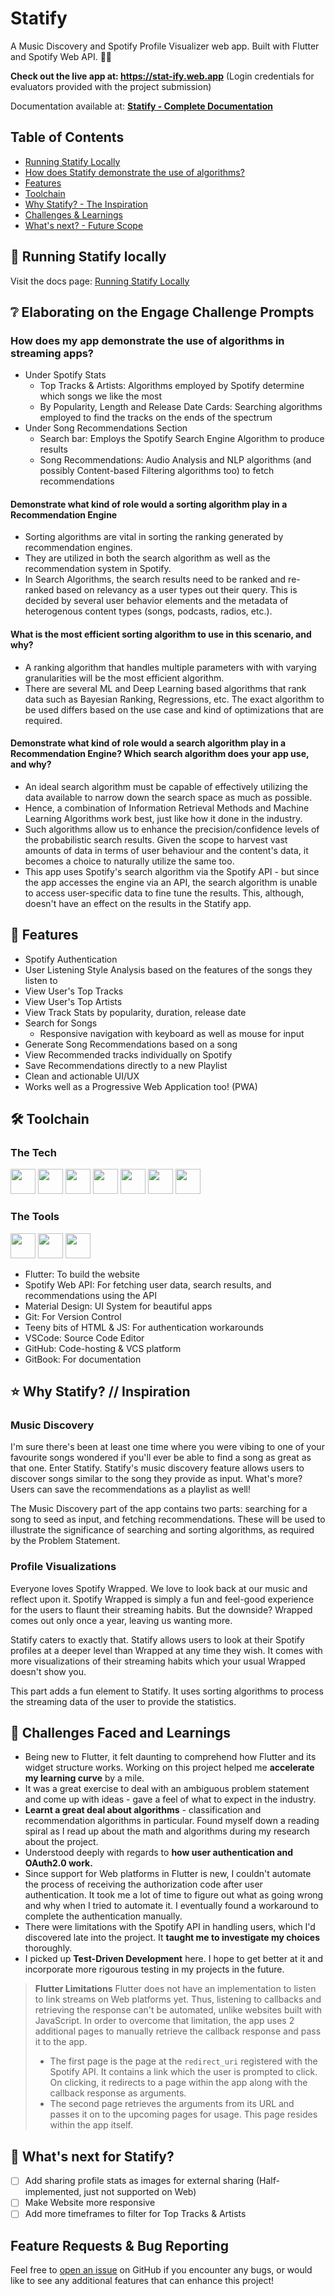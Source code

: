 # Statify
A Music Discovery and Spotify Profile Visualizer web app. 
Built with Flutter and Spotify Web API. :blue_heart::green_heart:

**Check out the live app at: https://stat-ify.web.app**
(Login credentials for evaluators provided with the project submission)

Documentation available at: **[Statify - Complete Documentation](https://induja.gitbook.io/statify)**

## Table of Contents
- [Running Statify Locally](https://github.com/induviduality/statify/blob/main/README.md#rocket-running-statify-locally)
- [How does Statify demonstrate the use of algorithms?](https://github.com/induviduality/statify/blob/main/README.md#how-does-my-app-demonstrate-the-use-of-algorithms-in-streaming-apps)
- [Features](https://github.com/induviduality/statify/blob/main/README.md#dart-features)
- [Toolchain](https://github.com/induviduality/statify/blob/main/README.md#%EF%B8%8F-toolchain)
- [Why Statify? - The Inspiration](https://github.com/induviduality/statify/blob/main/README.md#star-why-statify--inspiration)
- [Challenges & Learnings](https://github.com/induviduality/statify/blob/main/README.md#memo-challenges-faced-and-learnings)
- [What's next? - Future Scope](https://github.com/induviduality/statify/blob/main/README.md#memo-challenges-faced-and-learnings)

## :rocket: Running Statify locally
Visit the docs page: [Running Statify Locally](https://induja.gitbook.io/statify/run-statify-locally/setting-up-the-spotify-web-api)

## ❔ Elaborating on the Engage Challenge Prompts
### How does my app demonstrate the use of algorithms in streaming apps?
- Under Spotify Stats
  -  Top Tracks & Artists: Algorithms employed by Spotify determine which songs we like the most
  -  By Popularity, Length and Release Date Cards: Searching algorithms employed to find the tracks on the ends of the spectrum
- Under Song Recommendations Section
  - Search bar: Employs the Spotify Search Engine Algorithm to produce results
  - Song Recommendations: Audio Analysis and NLP algorithms (and possibly Content-based Filtering algorithms too) to fetch recommendations

#### Demonstrate what kind of role would a sorting algorithm play in a Recommendation Engine
- Sorting algorithms are vital in sorting the ranking generated by recommendation engines. 
- They are utilized in both the search algorithm as well as the recommendation system in Spotify. 
- In Search Algorithms, the search results need to be ranked and re-ranked based on relevancy as a user types out their query. This is decided by several user behavior elements and the metadata of heterogenous content types (songs, podcasts, radios, etc.).

#### What is the most efficient sorting algorithm to use in this scenario, and why?
- A ranking algorithm that handles multiple parameters with with varying granularities will be the most efficient algorithm. 
- There are several ML and Deep Learning based algorithms that rank data such as Bayesian Ranking, Regressions, etc. The exact algorithm to be used differs based on the use case and kind of optimizations that are required.

#### Demonstrate what kind of role would a search algorithm play in a Recommendation Engine? Which search algorithm does your app use, and why?
- An ideal search algorithm must be capable of effectively utilizing the data available to narrow down the search space as much as possible. 
- Hence, a combination of Information Retrieval Methods and Machine Learning Algorithms work best, just like how it done in the industry. 
- Such algorithms allow us to enhance the precision/confidence levels of the probabilistic search results. Given the scope to harvest vast amounts of data in terms of user behaviour and the content's data, it becomes a choice to naturally utilize the same too. 
- This app uses Spotify's search algorithm via the Spotify API - but since the app accesses the engine via an API, the search algorithm is unable to access user-specific data to fine tune the results. This, although, doesn't have an effect on the results in the Statify app.

## :dart: Features
- Spotify Authentication
- User Listening Style Analysis based on the features of the songs they listen to
- View User's Top Tracks
- View User's Top Artists
- View Track Stats by popularity, duration, release date
- Search for Songs
  - Responsive navigation with keyboard as well as mouse for input
- Generate Song Recommendations based on a song
- View Recommended tracks individually on Spotify
- Save Recommendations directly to a new Playlist
- Clean and actionable UI/UX
- Works well as a Progressive Web Application too! (PWA)

## 🛠️ Toolchain
### The Tech
<img src="https://www.vectorlogo.zone/logos/flutterio/flutterio-icon.svg" height=40 /> <img src="https://www.vectorlogo.zone/logos/spotify/spotify-icon.svg" height=40 /> <img src="https://www.vectorlogo.zone/logos/firebase/firebase-icon.svg" height=40 /> <img src="https://upload.wikimedia.org/wikipedia/commons/thumb/c/c7/Google_Material_Design_Logo.svg/800px-Google_Material_Design_Logo.svg.png?20170303121655" height=40 /> <img src="https://www.vectorlogo.zone/logos/git-scm/git-scm-icon.svg" height=40 /> <img src="https://www.vectorlogo.zone/logos/w3_html5/w3_html5-icon.svg" height=40 /> <img src="https://upload.vectorlogo.zone/logos/javascript/images/239ec8a4-163e-4792-83b6-3f6d96911757.svg" height=40 /> 

### The Tools
<img src="https://iconape.com/wp-content/files/ie/112455/svg/visual-studio-code-1.svg" height=40 /> <img src="https://icones.pro/wp-content/uploads/2021/06/icone-github-grise.png" height=40 /> <img src="https://www.vectorlogo.zone/logos/gitbook/gitbook-icon.svg" height=40 />

- Flutter: To build the website
- Spotify Web API: For fetching user data, search results, and recommendations using the API
- Material Design: UI System for beautiful apps
- Git: For Version Control
- Teeny bits of HTML & JS: For authentication workarounds
- VSCode: Source Code Editor
- GitHub: Code-hosting & VCS platform
- GitBook: For documentation

## :star: Why Statify? // Inspiration

### Music Discovery
I'm sure there's been at least one time where you were vibing to one of your favourite songs wondered if you'll ever be able to find a song as great as that one. Enter Statify. Statify's music discovery feature allows users to discover songs similar to the song they provide as input. What's more? Users can save the recommendations as a playlist as well!

The Music Discovery part of the app contains two parts: searching for a song to seed as input, and fetching recommendations. These will be used to illustrate the significance of searching and sorting algorithms, as required by the Problem Statement.

### Profile Visualizations
Everyone loves Spotify Wrapped. We love to look back at our music and reflect upon it. Spotify Wrapped is simply a fun and feel-good experience for the users to flaunt their streaming habits. But the downside? Wrapped comes out only once a year, leaving us wanting more. 

Statify caters to exactly that. Statify allows users to look at their Spotify profiles at a deeper level than Wrapped at any time they wish. It comes with more visualizations of their streaming habits which your usual Wrapped doesn't show you.

This part adds a fun element to Statify. It uses sorting algorithms to process the streaming data of the user to provide the statistics.

## :memo: Challenges Faced and Learnings
- Being new to Flutter, it felt daunting to comprehend how Flutter and its widget structure works. Working on this project helped me **accelerate my learning curve** by a mile.
- It was a great exercise to deal with an ambiguous problem statement and come up with ideas - gave a feel of what to expect in the industry.
- **Learnt a great deal about algorithms** - classification and recommendation algorithms in particular. Found myself down a reading spiral as I read up about the math and algorithms during my research about the project.
- Understood deeply with regards to **how user authentication and OAuth2.0 work.**
- Since support for Web platforms in Flutter is new, I couldn't automate the process of receiving the authorization code after user authentication. It took me a lot of time to figure out what as going wrong and why when I tried to automate it. I eventually found a workaround to complete the authentication manually.
- There were limitations with the Spotify API in handling users, which I'd discovered late into the project. It **taught me to investigate my choices** thoroughly.
- I picked up **Test-Driven Development** here. I hope to get better at it and incorporate more rigourous testing in my projects in the future.

> **Flutter Limitations**
>  Flutter does not have an implementation to listen to link streams on Web platforms yet. Thus, listening to callbacks and retrieving the response can't be automated, unlike websites built with JavaScript.
>  In order to overcome that limitation, the app uses 2 additional pages to manually retrieve the callback response and pass it to the app.
>  - The first page is the page at the `redirect_uri` registered with the Spotify API. It contains a link which the user is prompted to click. On clicking, it redirects to a page within the app along with the callback response as arguments.
>  - The second page retrieves the arguments from its URL and passes it on to the upcoming pages for usage. This page resides within the app itself.

## :construction: What's next for Statify?

 - [ ] Add sharing profile stats as images for external sharing (Half-implemented, just not supported on Web)
 - [ ] Make Website more responsive
 - [ ] Add more timeframes to filter for Top Tracks & Artists

## Feature Requests & Bug Reporting

Feel free to  [open an issue](https://github.com/induviduality/statify/issues)  on GitHub if you encounter any bugs, or would like to see any additional features that can enhance this project!
